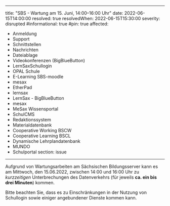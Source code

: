 
---
title: "SBS - Wartung am 15. Juni, 14:00–16:00 Uhr"
date: 2022-06-15T14:00:00
resolved: true
resolvedWhen: 2022-06-15T15:30:00
severity: disrupted
#informational: true
#pin: true 
affected:
- Anmeldung
- Support
- Schnittstellen
- Nachrichten
- Dateiablage
- Videokonferenzen (BigBlueButton)
- LernSaxSchullogin
- OPAL Schule
- E-Learning SBS-moodle
- mesax
- EtherPad
- lernsax
- LernSax - BigBlueButton
- mesax
- MeSax Wissensportal
- SchulCMS
- Redaktionssystem
- Materialdatenbank
- Cooperative Working BSCW
- Cooperative Learning BSCL
- Dynamische Lehrplandatenbank
- MUNDO
- Schulportal
section: issue
---

Aufgrund von Wartungsarbeiten am Sächsischen Bildungsserver kann es am Mittwoch, den 15.06.2022, zwischen 14:00 und 16:00 Uhr zu *kurzzeitigen* Unterbrechungen des Datenverkehrs (für jeweils **ca. ein bis drei Minuten**) kommen.

Bitte beachten Sie, dass es zu Einschränkungen in der Nutzung von Schullogin sowie einiger angebundener Dienste kommen kann.
